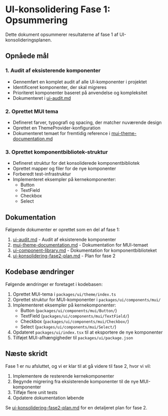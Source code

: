 # UI-konsolidering Fase 1: Opsummering

Dette dokument opsummerer resultaterne af fase 1 af UI-konsolideringsplanen.

## Opnåede mål

### 1. Audit af eksisterende komponenter
- Gennemført en komplet audit af alle UI-komponenter i projektet
- Identificeret komponenter, der skal migreres
- Prioriteret komponenter baseret på anvendelse og kompleksitet
- Dokumenteret i [ui-audit.md](./ui-audit.md)

### 2. Oprettet MUI tema
- Defineret farver, typografi og spacing, der matcher nuværende design
- Oprettet en ThemeProvider-konfiguration
- Dokumenteret temaet for fremtidig reference i [mui-theme-documentation.md](./mui-theme-documentation.md)

### 3. Oprettet komponentbibliotek-struktur
- Defineret struktur for det konsoliderede komponentbibliotek
- Oprettet mapper og filer for de nye komponenter
- Forberedt test-infrastruktur
- Implementeret eksempler på kernekomponenter:
  - Button
  - TextField
  - Checkbox
  - Select

## Dokumentation

Følgende dokumenter er oprettet som en del af fase 1:

1. [ui-audit.md](./ui-audit.md) - Audit af eksisterende komponenter
2. [mui-theme-documentation.md](./mui-theme-documentation.md) - Dokumentation for MUI-temaet
3. [ui-component-library.md](./ui-component-library.md) - Dokumentation for komponentbiblioteket
4. [ui-konsolidering-fase2-plan.md](./ui-konsolidering-fase2-plan.md) - Plan for fase 2

## Kodebase ændringer

Følgende ændringer er foretaget i kodebasen:

1. Oprettet MUI-tema i `packages/ui/theme/index.ts`
2. Oprettet struktur for MUI-komponenter i `packages/ui/components/mui/`
3. Implementeret eksempler på kernekomponenter:
   - Button (`packages/ui/components/mui/Button/`)
   - TextField (`packages/ui/components/mui/TextField/`)
   - Checkbox (`packages/ui/components/mui/Checkbox/`)
   - Select (`packages/ui/components/mui/Select/`)
4. Opdateret `packages/ui/index.tsx` til at eksportere de nye komponenter
5. Tilføjet MUI-afhængigheder til `packages/ui/package.json`

## Næste skridt

Fase 1 er nu afsluttet, og vi er klar til at gå videre til fase 2, hvor vi vil:

1. Implementere de resterende kernekomponenter
2. Begynde migrering fra eksisterende komponenter til de nye MUI-komponenter
3. Tilføje flere unit tests
4. Opdatere dokumentation løbende

Se [ui-konsolidering-fase2-plan.md](./ui-konsolidering-fase2-plan.md) for en detaljeret plan for fase 2.